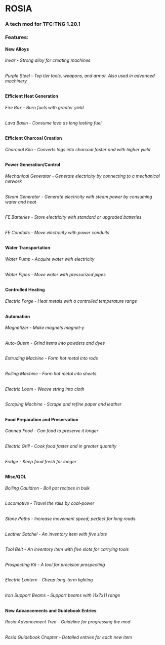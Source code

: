 # ROSIA

### A tech mod for TFC:TNG 1.20.1

### Features:

#### New Alloys
###### Invar - Strong alloy for creating machines
###### Purple Steel - Top tier tools, weapons, and armor. Also used in advanced machinery

#### Efficient Heat Generation
###### Fire Box - Burn fuels with greater yield
###### Lava Basin - Consume lava as long lasting fuel

#### Efficient Charcoal Creation
###### Charcoal Kiln - Converts logs into charcoal faster and with higher yield

#### Power Generation/Control
###### Mechanical Generator - Generate electricity by connecting to a mechanical network
###### Steam Generator - Generate electricity with steam power by consuming water and heat
###### FE Batteries - Store electricity with standard or upgraded batteries
###### FE Conduits - Move electricity with power conduits

#### Water Transportation
###### Water Pump - Acquire water with electricity
###### Water Pipes - Move water with pressurized pipes

#### Controlled Heating
###### Electric Forge - Heat metals with a controlled temperature range

#### Automation
###### Magnetizer - Make magnets magnet-y
###### Auto-Quern - Grind items into powders and dyes
###### Extruding Machine - Form hot metal into rods
###### Rolling Machine - Form hot metal into sheets
###### Electric Loom - Weave string into cloth
###### Scraping Machine - Scrape and refine paper and leather

#### Food Preparation and Preservation
###### Canned Food - Can food to preserve it longer
###### Electric Grill - Cook food faster and in greater quantity
###### Fridge - Keep food fresh for longer

#### Misc/QOL
###### Boiling Cauldron - Boil pot recipes in bulk
###### Locomotive - Travel the rails by coal-power
###### Stone Paths - Increase movement speed; perfect for long roads
###### Leather Satchel - An inventory item with five slots
###### Tool Belt - An inventory item with five slots for carrying tools
###### Prospecting Kit - A tool for precision prospecting
###### Electric Lantern - Cheap long-term lighting
###### Iron Support Beams - Support beams with 11x7x11 range

#### New Advancements and Guidebook Entries
###### Rosia Advancement Tree - Guideline for progressing the mod
###### Rosia Guidebook Chapter - Detailed entries for each new item
